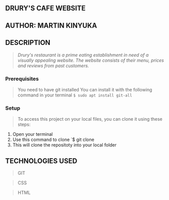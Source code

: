 ## DRURY'S CAFE WEBSITE

## AUTHOR: MARTIN KINYUKA

## __DESCRIPTION__

> *Drury's restaurant is a prime eating establishment in need of a visually appealing website. The website consists of their menu, prices and reviews from past customers.*


### Prerequisites
>You need to have git installed
You can install it with the following command in your terminal
`$ sudo apt install git-all`
### Setup

>To access this project on your local files, you can clone it using these steps:
1. Open your terminal
1. Use this command to clone `$ git clone 
1. This will clone the repositoty into your local folder

## TECHNOLOGIES USED

>GIT

>CSS

>HTML